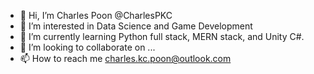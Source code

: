 - 👋 Hi, I’m Charles Poon @CharlesPKC
- 👀 I’m interested in Data Science and Game Development
- 🌱 I’m currently learning Python full stack, MERN stack, and Unity C#.
- 💞️ I’m looking to collaborate on ...
- 📫 How to reach me charles.kc.poon@outlook.com

<!---
CharlesPKC/CharlesPKC is a ✨ special ✨ repository because its `README.md` (this file) appears on your GitHub profile.
You can click the Preview link to take a look at your changes.
--->
